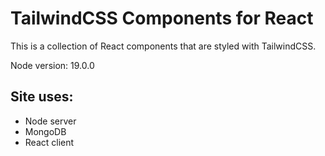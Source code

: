 # TailwindCSS Components for React

This is a collection of React components that are styled with TailwindCSS.

Node version: 19.0.0

## Site uses:
 - Node server
 - MongoDB
 - React client
